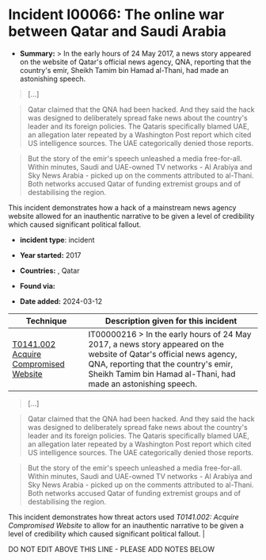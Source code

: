 # Incident I00066: The online war between Qatar and Saudi Arabia

* **Summary:** > In the early hours of 24 May 2017, a news story appeared on the website of Qatar's official news agency, QNA, reporting that the country's emir, Sheikh Tamim bin Hamad al-Thani, had made an astonishing speech.

> […]

> Qatar claimed that the QNA had been hacked. And they said the hack was designed to deliberately spread fake news about the country's leader and its foreign policies. The Qataris specifically blamed UAE, an allegation later repeated by a Washington Post report which cited US intelligence sources. The UAE categorically denied those reports.

> But the story of the emir's speech unleashed a media free-for-all. Within minutes, Saudi and UAE-owned TV networks - Al Arabiya and Sky News Arabia - picked up on the comments attributed to al-Thani. Both networks accused Qatar of funding extremist groups and of destabilising the region.

This incident demonstrates how a hack of a mainstream news agency website allowed for an inauthentic narrative to be given a level of credibility which caused significant political fallout.


* **incident type**: incident

* **Year started:** 2017

* **Countries:**  , Qatar

* **Found via:** 

* **Date added:** 2024-03-12
 

| Technique | Description given for this incident |
| --------- | ------------------------- |
| [T0141.002 Acquire Compromised Website](../../generated_pages/techniques/T0141.002.md) | IT00000216 > In the early hours of 24 May 2017, a news story appeared on the website of Qatar's official news agency, QNA, reporting that the country's emir, Sheikh Tamim bin Hamad al-Thani, had made an astonishing speech.

> […]

> Qatar claimed that the QNA had been hacked. And they said the hack was designed to deliberately spread fake news about the country's leader and its foreign policies. The Qataris specifically blamed UAE, an allegation later repeated by a Washington Post report which cited US intelligence sources. The UAE categorically denied those reports.

> But the story of the emir's speech unleashed a media free-for-all. Within minutes, Saudi and UAE-owned TV networks - Al Arabiya and Sky News Arabia - picked up on the comments attributed to al-Thani. Both networks accused Qatar of funding extremist groups and of destabilising the region.

This incident demonstrates how threat actors used _T0141.002: Acquire Compromised Website_ to allow for an inauthentic narrative to be given a level of credibility which caused significant political fallout. |


DO NOT EDIT ABOVE THIS LINE - PLEASE ADD NOTES BELOW